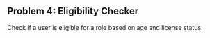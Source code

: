 ## Problem 4: Eligibility Checker
Check if a user is eligible for a role based on age and license status.